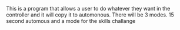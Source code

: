 This is a program that allows a user to do whatever they want in the controller and it will copy it to automonous. 
There will be 3 modes. 15 second automous and a mode for the skills challange 
